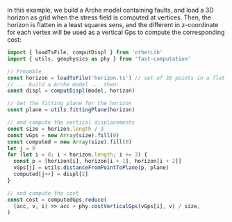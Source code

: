 In this example, we build a Arche model containing faults, and load
a 3D horizon as grid when the stress field is computed at vertices.
Then, the horizon is flatten in a least squares sens, and the different
in z-coordinate for each vertex will be used as a vertical Gps to
compute the corresponding cost:

```ts
import { loadTsFile, computDispl } from 'otherLib'
import { utils, geophysics as phy } from 'fast-computation'

// Preamble
const horizon = loadTsFile('horizon.ts') // set of 3D points in a flat array
// ... build a Arche model ... then:
const displ = computDispl(model, horizon)

// Get the fitting plane for the horizon
const plane = utils.fittingPlane(horizon)

// and compute the vertical displacements
const size = horizon.length / 3
const vGps = new Array(size).fill(0)
const computed = new Array(size).fill(0)
let j = 0
for (let i = 0; i < horizon.length; i += 3) {
  const p = [horizon[i], horizon[i + 1], horizon[i + 2]]
  vGps[j] = utils.distanceFromPointToPlane(p, plane)
  computed[j++] = displ[2]
}

// and compute the cost
const cost = computedGps.reduce(
  (acc, v, i) => acc + phy.costVerticalGps(vGps[i], v) / size,
)
```
